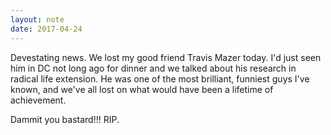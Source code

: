 ```yaml
---
layout: note
date: 2017-04-24
---
```


Devestating news. We lost my good friend Travis Mazer today. I'd just seen him in DC not long ago for dinner and we talked about his research in radical life extension. He was one of the most brilliant, funniest guys I've known, and we've all lost on what would have been a lifetime of achievement.

Dammit you bastard!!! RIP.
